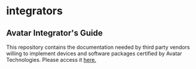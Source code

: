 # integrators

## Avatar Integrator's Guide

This repository contains the documentation needed by third party vendors willing to implement devices and software packages certified by Avatar Technologies.
Please access it [here.](https://github.com/avatarTechnologies/integrators/blob/master/index.md)
